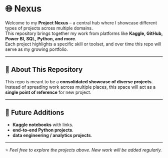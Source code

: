 # 🌐 Nexus

Welcome to my **Project Nexus** – a central hub where I showcase different types of projects across multiple domains.  
This repository brings together my work from platforms like **Kaggle, GitHub, Power BI, SQL, Python, and more**.  
Each project highlights a specific skill or toolset, and over time this repo will serve as my growing portfolio.

---


## 📌 About This Repository
This repo is meant to be a **consolidated showcase of diverse projects**.  
Instead of spreading work across multiple places, this space will act as a **single point of reference** for new project.

---

## 🚀 Future Additions
- **Kaggle notebooks** with links.  
- **end-to-end Python projects**.  
- **data engineering / analytics projects**.  

---

⭐ *Feel free to explore the projects above. New work will be added regularly.*  
<!--
## 📂 Projects

### 🔹 Data Analysis
- **[Project Name](link-to-project)** – Short description of what it does.  
- **[Project Name](link-to-project)** – Short description of what it does.  

### 🔹 Machine Learning
- **[Project Name](link-to-project)** – Short description of dataset, model, and results.  

### 🔹 Business Intelligence
- **[Project Name](link-to-project)** – Power BI / Tableau dashboard with insights.  

### 🔹 Other Explorations


- **[Project Name](link-to-project)** – Any other experimental or learning-based work.  

---

-->
